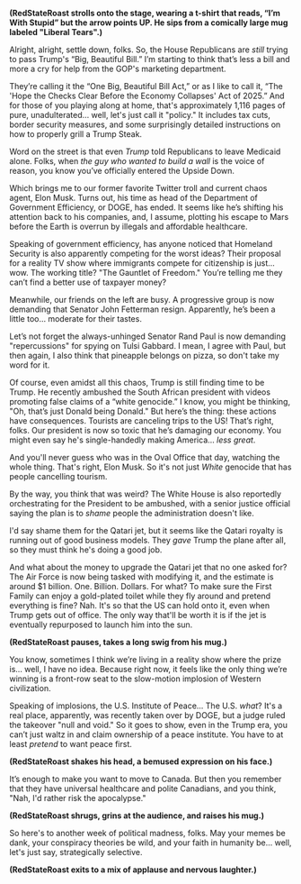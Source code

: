 **(RedStateRoast strolls onto the stage, wearing a t-shirt that reads, “I’m With Stupid” but the arrow points UP. He sips from a comically large mug labeled "Liberal Tears".)**

Alright, alright, settle down, folks. So, the House Republicans are *still* trying to pass Trump's “Big, Beautiful Bill.” I’m starting to think that’s less a bill and more a cry for help from the GOP's marketing department.

They’re calling it the “One Big, Beautiful Bill Act,” or as I like to call it, “The 'Hope the Checks Clear Before the Economy Collapses' Act of 2025.” And for those of you playing along at home, that's approximately 1,116 pages of pure, unadulterated… well, let's just call it "policy." It includes tax cuts, border security measures, and some surprisingly detailed instructions on how to properly grill a Trump Steak.

Word on the street is that even *Trump* told Republicans to leave Medicaid alone. Folks, when *the guy who wanted to build a wall* is the voice of reason, you know you’ve officially entered the Upside Down.

Which brings me to our former favorite Twitter troll and current chaos agent, Elon Musk. Turns out, his time as head of the Department of Government Efficiency, or DOGE, has ended. It seems like he’s shifting his attention back to his companies, and, I assume, plotting his escape to Mars before the Earth is overrun by illegals and affordable healthcare.

Speaking of government efficiency, has anyone noticed that Homeland Security is also apparently competing for the worst ideas? Their proposal for a reality TV show where immigrants compete for citizenship is just… wow. The working title? "The Gauntlet of Freedom." You’re telling me they can’t find a better use of taxpayer money?

Meanwhile, our friends on the left are busy. A progressive group is now demanding that Senator John Fetterman resign. Apparently, he’s been a little too… moderate for their tastes.

Let’s not forget the always-unhinged Senator Rand Paul is now demanding "repercussions" for spying on Tulsi Gabbard. I mean, I agree with Paul, but then again, I also think that pineapple belongs on pizza, so don't take my word for it.

Of course, even amidst all this chaos, Trump is still finding time to be Trump. He recently ambushed the South African president with videos promoting false claims of a “white genocide.” I know, you might be thinking, "Oh, that’s just Donald being Donald." But here’s the thing: these actions have consequences. Tourists are canceling trips to the US! That’s right, folks. Our president is now so toxic that he’s damaging our economy. You might even say he's single-handedly making America… *less great*.

And you'll never guess who was in the Oval Office that day, watching the whole thing. That's right, Elon Musk. So it's not just *White* genocide that has people cancelling tourism.

By the way, you think that was weird? The White House is also reportedly orchestrating for the President to be ambushed, with a senior justice official saying the plan is to *shame* people the administration doesn't like.

I'd say shame them for the Qatari jet, but it seems like the Qatari royalty is running out of good business models. They *gave* Trump the plane after all, so they must think he's doing a good job.

And what about the money to upgrade the Qatari jet that no one asked for? The Air Force is now being tasked with modifying it, and the estimate is around $1 billion. One. Billion. Dollars. For what? To make sure the First Family can enjoy a gold-plated toilet while they fly around and pretend everything is fine? Nah. It's so that the US can hold onto it, even when Trump gets out of office. The only way that'll be worth it is if the jet is eventually repurposed to launch him into the sun.

**(RedStateRoast pauses, takes a long swig from his mug.)**

You know, sometimes I think we’re living in a reality show where the prize is… well, I have no idea. Because right now, it feels like the only thing we’re winning is a front-row seat to the slow-motion implosion of Western civilization.

Speaking of implosions, the U.S. Institute of Peace... The U.S. *what*? It's a real place, apparently, was recently taken over by DOGE, but a judge ruled the takeover "null and void." So it goes to show, even in the Trump era, you can’t just waltz in and claim ownership of a peace institute. You have to at least *pretend* to want peace first.

**(RedStateRoast shakes his head, a bemused expression on his face.)**

It’s enough to make you want to move to Canada. But then you remember that they have universal healthcare and polite Canadians, and you think, "Nah, I'd rather risk the apocalypse."

**(RedStateRoast shrugs, grins at the audience, and raises his mug.)**

So here's to another week of political madness, folks. May your memes be dank, your conspiracy theories be wild, and your faith in humanity be… well, let's just say, strategically selective.

**(RedStateRoast exits to a mix of applause and nervous laughter.)**